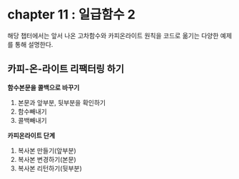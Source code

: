 # chapter 11 : 일급함수 2

해당 챕터에서는 앞서 나온 고차함수와 카피온라이트 원칙을 코드로 옮기는 다양한 예제를 통해 설명한다.

## 카피-온-라이트 리팩터링 하기

**함수본문을 콜백으로 바꾸기**

1. 본문과 앞부분, 뒷부분을 확인하기
2. 함수빼내기
3. 콜백빼내기

**카피온라이트 단계**

1. 복사본 만들기(앞부분)
2. 복사본 변경하기(본문)
3. 복사본 리턴하기(뒷부분)
